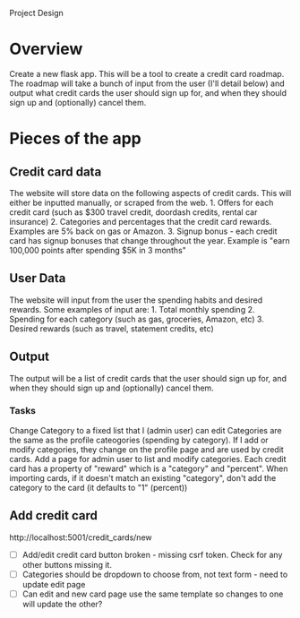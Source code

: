 Project Design

# Overview
Create a new flask app.  This will be a tool to create a credit card roadmap.  The roadmap will take a bunch of input from the user (I'll detail below) and output what credit cards the user should sign up for, and when they should sign up and (optionally) cancel them.

# Pieces of the app

## Credit card data
The website will store data on the following aspects of credit cards.  This will either be inputted manually, or scraped from the web.
	1. Offers for each credit card (such as $300 travel credit, doordash credits, rental car insurance)
	2. Categories and percentages that the credit card rewards.  Examples are 5% back on gas or Amazon.
	3. Signup bonus - each credit card has signup bonuses that change throughout the year.  Example is "earn 100,000 points after spending $5K in 3 months"

## User Data
The website will input from the user the spending habits and desired rewards.
Some examples of input are:
	1. Total monthly spending
	2. Spending for each category (such as gas, groceries, Amazon, etc)
	3. Desired rewards (such as travel, statement credits, etc)

## Output
The output will be a list of credit cards that the user should sign up for, and when they should sign up and (optionally) cancel them.



### Tasks

Change Category to a fixed list that I (admin user) can edit
Categories are the same as the profile cateogories (spending by category).  If I add or modify categories, they change on the profile page and are used by credit cards.
Add a page for admin user to list and modify categories.
Each credit card has a property of "reward" which is a "category" and "percent".
When importing cards, if it doesn't match an existing "category", don't add the category to the card (it defaults to "1" (percent))

## Add credit card
http://localhost:5001/credit_cards/new
- [ ] Add/edit credit card button broken - missing csrf token.  Check for any other buttons missing it.
- [ ] Categories should be dropdown to choose from, not text form - need to update edit page
- [ ] Can edit and new card page use the same template so changes to one will update the other?